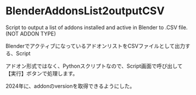 # BlenderAddonsList2outputCSV
Script to output a list of addons installed and active in Blender to .CSV file.(NOT ADDON TYPE)

BlenderでアクティブになっているアドオンリストをCSVファイルとして出力する、Script

アドオン形式ではなく、Pythonスクリプトなので、Script画面で呼び出して【実行】ボタンで処理します。

2024年に、addonのversionを取得できるようにした。
